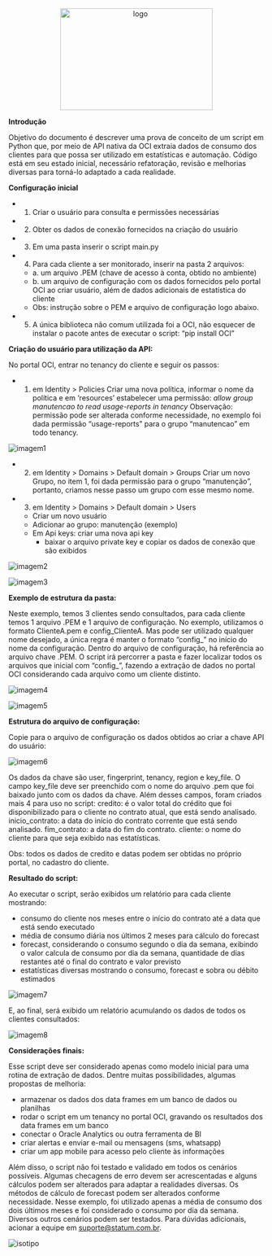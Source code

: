 <div align="center"><img src="./images/logo-statum-blue-1.png" alt="logo" width="300" height="200"></div>

**Introdução**

Objetivo do documento é descrever uma prova de conceito de um script em Python que, por meio de API nativa da OCI extraia dados de consumo dos clientes para que possa ser utilizado em estatísticas e automação.
Código está em seu estado inicial, necessário refatoração, revisão e melhorias diversas para torná-lo adaptado a cada realidade.


**Configuração inicial**
- 1. Criar o usuário para consulta e permissões necessárias
- 2. Obter os dados de conexão fornecidos na criação do usuário
- 3. Em uma pasta inserir o script main.py
- 4. Para cada cliente a ser monitorado, inserir na pasta 2 arquivos:
	- a. um arquivo .PEM (chave de acesso à conta, obtido no ambiente)
	- b. um arquivo de configuração com os dados fornecidos pelo portal OCI ao criar usuário, além de dados adicionais de estatística do cliente
	- Obs: instrução sobre o PEM e arquivo de configuração logo abaixo.
- 5. A única biblioteca não comum utilizada foi a OCI, não esquecer de instalar o pacote antes de executar o script: “pip install OCI”


**Criação do usuário para utilização da API:**

No portal OCI, entrar no tenancy do cliente e seguir os passos:

- 1. em Identity > Policies
Criar uma nova política, informar o nome da política e em ‘resources’ estabelecer uma permissão:
*allow group manutencao to read usage-reports in tenancy*
Observação: permissão pode ser alterada conforme necessidade, no exemplo foi dada permissão “usage-reports” para o grupo “manutencao” em todo tenancy.

![imagem1](./images/Imagem1.png)

- 2. em Identity > Domains > Default domain > Groups
Criar um novo Grupo, no item 1, foi dada permissão para o grupo “manutenção”, portanto, criamos nesse passo um grupo com esse mesmo nome.

- 3. em Identity > Domains > Default domain > Users
	- Criar um novo usuário
	- Adicionar ao grupo: manutenção (exemplo)
	- Em Api keys: criar uma nova api key
		- baixar o arquivo private key e copiar os dados de conexão que são exibidos

![imagem2](./images/Imagem2.png)

![imagem3](./images/Imagem3.png)


**Exemplo de estrutura da pasta:**

Neste exemplo, temos 3 clientes sendo consultados, para cada cliente temos 1 arquivo .PEM e 1 arquivo de configuração.
No exemplo, utilizamos o formato ClienteA.pem e config_ClienteA. Mas pode ser utilizado qualquer nome desejado, a única regra é manter o formato “config_” no início do nome da configuração. Dentro do arquivo de configuração, há referência ao arquivo chave .PEM.
O script irá percorrer a pasta e fazer localizar todos os arquivos que inicial com “config_”, fazendo a extração de dados no portal OCI considerando cada arquivo como um cliente distinto.

![imagem4](./images/Imagem4.png)

![imagem5](./images/Imagem5.png)


**Estrutura do arquivo de configuração:**

Copie para o arquivo de configuração os dados obtidos ao criar a chave API do usuário:

![imagem6](./images/Imagem6.png)	

Os dados da chave são user, fingerprint, tenancy, region e key_file.
O campo key_file deve ser preenchido com o nome do arquivo .pem que foi baixado junto com os dados da chave.
Além desses campos, foram criados mais 4 para uso no script:
credito: é o valor total do crédito que foi disponibilizado para o cliente no contrato atual, que está sendo analisado.
inicio_contrato: a data do início do contrato corrente que está sendo analisado.
fim_contrato: a data do fim do contrato.
cliente: o nome do cliente para que seja exibido nas estatísticas.

Obs: todos os dados de credito e datas podem ser obtidas no próprio portal, no cadastro do cliente.


**Resultado do script:**

Ao executar o script, serão exibidos um relatório para cada cliente mostrando:
- consumo do cliente nos meses entre o início do contrato até a data que está sendo executado
- média de consumo diária nos últimos 2 meses para cálculo do forecast
- forecast, considerando o consumo segundo o dia da semana, exibindo o valor calcula de consumo por dia da semana, quantidade de dias restantes até o final do contrato e valor previsto
- estatísticas diversas mostrando o consumo, forecast e sobra ou débito estimados

![imagem7](./images/Imagem7.png)
 
E, ao final, será exibido um relatório acumulando os dados de todos os clientes consultados:

![imagem8](./images/Imagem8.png)


**Considerações finais:**

Esse script deve ser considerado apenas como modelo inicial para uma rotina de extração de dados. Dentre muitas possibilidades, algumas propostas de melhoria:
- armazenar os dados dos data frames em um banco de dados ou planilhas
- rodar o script em um tenancy no portal OCI, gravando os resultados dos data frames em um banco
- conectar o Oracle Analytics ou outra ferramenta de BI
- criar alertas e enviar e-mail ou mensagens (sms, whatsapp)
- criar um app mobile para acesso pelo cliente às informações

Além disso, o script não foi testado e validado em todos os cenários possíveis. Algumas checagens de erro devem ser acrescentadas e alguns cálculos podem ser alterados para adaptar a realidades diversas.
Os métodos de cálculo de forecast podem ser alterados conforme necessidade. Nesse exemplo, foi utilizado apenas a média de consumo dos dois últimos meses e foi considerado o consumo por dia da semana. Diversos outros cenários podem ser testados.
Para dúvidas adicionais, acionar a equipe em suporte@statum.com.br.

![isotipo](./images/isotipo.png)